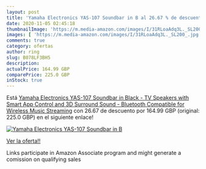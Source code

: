 ```yaml
---
layout: post
title: 'Yamaha Electronics YAS-107 Soundbar in B al 26.67 % de descuento'
date: 2020-11-05 02:45:18
thumbnailImage: 'https://m.media-amazon.com/images/I/31RLoaAdq3L._SL200_.jpg'
images: [ 'https://m.media-amazon.com/images/I/31RLoaAdq3L._SL200_.jpg' ]
comments: true
category: ofertas
author: ring
slug: B078LF3BH5
description:
actualPrice: 164.99 GBP
comparePrice: 225.0 GBP
inStock: true
---
```


Está [Yamaha Electronics YAS-107 Soundbar in Black - TV Speakers with Smart App Control and 3D Surround Sound - Bluetooth Compatible for Wireless Music Streaming](https://www.amazon.co.uk/dp/B078LF3BH5/?tag=tolees0a-21) con 26.67 de descuento por 164.99 GBP (original: 225.0 GBP) en el siguiente enlace!

[![Yamaha Electronics YAS-107 Soundbar in B](https://m.media-amazon.com/images/I/31RLoaAdq3L._SL200_.jpg)](https://www.amazon.co.uk/dp/B078LF3BH5/?tag=tolees0a-21)

[Ver la oferta!!](https://www.amazon.co.uk/dp/B078LF3BH5/?tag=tolees0a-21)

Links participate in Amazon Associate program and might generate a comission on qualifying sales


